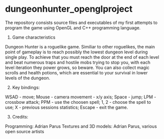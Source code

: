 # dungeonhunter_openglproject
The repository consists source files and executables of my first attempts to program the game using OpenGL and C++ programming language.

1. Game characteristics
 
Dungeon Hunter is a roguelike game. Similiar to other roguelikes, the main point of gameplay is to reach possibly the lowest dungeon level during single play. To achieve that you must reach the door at the end of each level and beat numerous traps and hostile mobs trying to stop you, with each level iteration they power grows, so beware. You can also collect magic scrolls and health potions, which are essential to your survival in lower levels of the dungeon.

2. Key bindings:

WSAD - move;
Mouse - camera movement - x/y axis;
Space - jump;
LPM - crossbow attack;
PPM - use the choosen spell;
1, 2 - choose the spell to use;
X - previous sessions statistics; 
Escape - exit the game.

3. Credits:

Programming: Adrian Parus
Textures and 3D models: Adrian Parus, various open source artists
